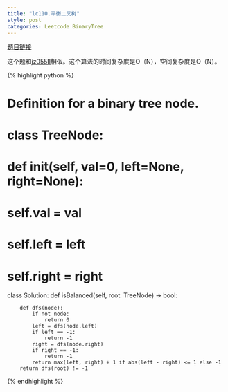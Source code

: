 ```yaml
---
title: "lc110.平衡二叉树"
style: post
categories: Leetcode BinaryTree
---
```


[题目链接](https://leetcode-cn.com/problems/balanced-binary-tree/)

这个题和[jz055II](https://1e0ndavid.github.io/jz055II/)相似。这个算法的时间复杂度是O（N），空间复杂度是O（N）。

{% highlight python %}

# Definition for a binary tree node.
# class TreeNode:
#     def __init__(self, val=0, left=None, right=None):
#         self.val = val
#         self.left = left
#         self.right = right

class Solution:
    def isBalanced(self, root: TreeNode) -> bool:

        def dfs(node):
            if not node:
                return 0
            left = dfs(node.left)
            if left == -1:
                return -1
            right = dfs(node.right)
            if right == -1:
                return -1
            return max(left, right) + 1 if abs(left - right) <= 1 else -1
        return dfs(root) != -1

{% endhighlight %}

